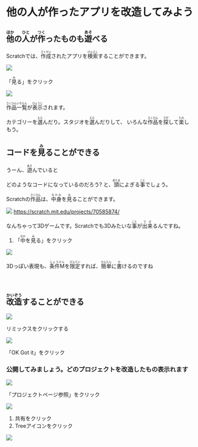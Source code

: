 # 他の人が作ったアプリを改造してみよう


## <ruby>他<rt>ほか</rt></ruby>の<ruby>人<rt>ひと</rt></ruby>が<ruby>作<rt>つく</rt></ruby>ったものも<ruby>遊<rt>あそ</rt></ruby>べる

Scratchでは、<ruby>作成<rt>さくせい</rt></ruby>されたアプリを<ruby>検索<rt>けんさく</rt></ruby>することができます。

![](v001.png)

「<ruby>見<rt>み</rt></ruby>る」をクリック

![](v002.png)

<ruby>作品<rt>さくひん</rt></ruby><ruby>一覧<rt>いちらん</rt></ruby>が<ruby>表示<rt>ひょうじ</rt></ruby>されます。

カテゴリーを<ruby>選<rt>えら</rt></ruby>んだり。スタジオを<ruby>選<rt>えら</rt></ruby>んだりして、
いろんな<ruby>作品<rt>さくひん</rt></ruby>を<ruby>探<rt>さが</rt></ruby>して<ruby>楽<rt>たの</rt></ruby>しもう。





## コードを<ruby>見<rt>み</rt></ruby>ることができる

うーん、<ruby>遊<rt>あそ</rt></ruby>んでいると

どのようなコードになっているのだろう?
と、<ruby>頭<rt>あたま</rt></ruby>によぎる<ruby>事<rt>こと</rt></ruby>でしょう。

Scratchの<ruby>作品<rt>さくひん</rt></ruby>は、<ruby>中身<rt>なかみ</rt></ruby>を<ruby>見<rt>み</rt></ruby>ることができます。

![](v003.png)
https://scratch.mit.edu/projects/70585874/

なんちゃって3Dゲームです。Scratchでも3Dみたいな<ruby>事<rt>こと</rt></ruby>が<ruby>出来<rt>でき</rt></ruby>るんですね。

1. 「<ruby>中<rt>なか</rt></ruby>を<ruby>見<rt>み</rt></ruby>る」をクリック

![](v003b.png)

3Dっぽい<ruby>表現</ruby>も、<ruby>条件M<rt>じょうけん</rt></ruby>を<ruby>限定<rt>げんてい</rt></ruby>すれば、<ruby>簡単<rt>かんたん</rt></ruby>に<ruby>書<rt>か</rt></ruby>けるのですね

　
　
　
　
　


## <ruby>改造<rt>かいぞう</rt></ruby>することができる
![](v004.png)

リミックスをクリックする

![](v005.png)

「OK Got it」をクリック

### 公開してみましょう。どのプロジェクトを改造したもの表示れます

![](v006.png)

「プロジェクトページ参照」をクリック

![](v007.png)

1. 共有をクリック
2. Treeアイコンをクリック

![](V009.png)
